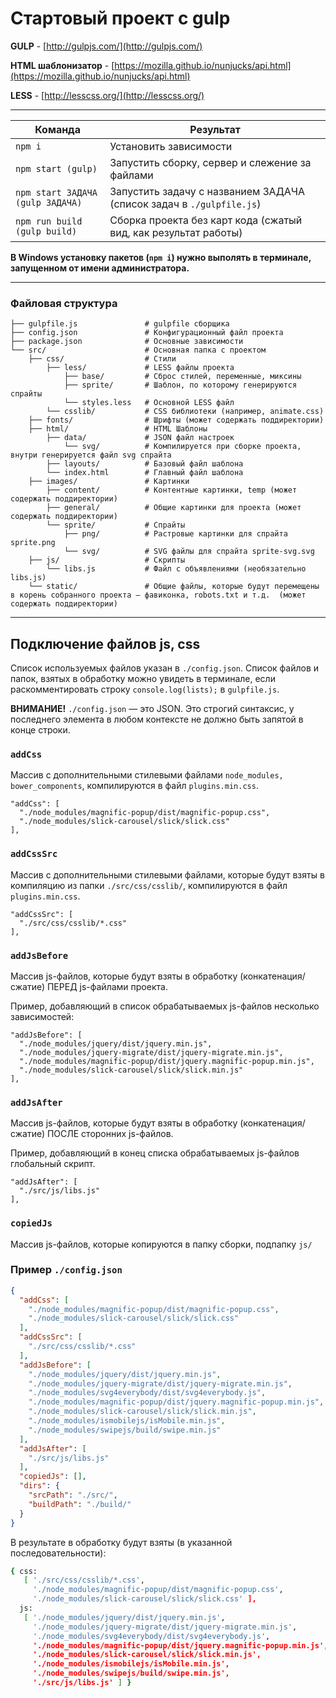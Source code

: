 # Стартовый проект с gulp

**GULP** - [http://gulpjs.com/](http://gulpjs.com/)

**HTML шаблонизатор** - [https://mozilla.github.io/nunjucks/api.html](https://mozilla.github.io/nunjucks/api.html)

**LESS** - [http://lesscss.org/](http://lesscss.org/)

-----------------------
<table>
  <thead>
    <tr>
      <th>Команда</th>
      <th>Результат</th>
    </tr>
  </thead>
  <tbody>
    <tr>
      <td width="30%"><code>npm i</code></td>
      <td width="70%">Установить зависимости</td>
    </tr>
    <tr>
      <td><code>npm start (gulp)</code></td>
      <td>Запустить сборку, сервер и слежение за файлами</td>
    </tr>
    <tr>
      <td><code>npm start ЗАДАЧА (gulp ЗАДАЧА)</code></td>
      <td>Запустить задачу с названием ЗАДАЧА (список задач в <code>./gulpfile.js</code>)</td>
    </tr>
    <tr>
      <td><code>npm run build (gulp build)</code></td>
      <td>Сборка проекта без карт кода (сжатый вид, как результат работы)</td>
    </tr>
  </tbody>
</table>

**В Windows установку пакетов (`npm i`) нужно выполять в терминале, запущенном от имени администратора.**

-----------------------

### Файловая структура

~~~~
├── gulpfile.js               # gulpfile сборщика
├── config.json               # Конфигурационный файл проекта
├── package.json              # Основные зависимости
└── src/                      # Основная папка с проектом
    ├── css/                  # Стили
        ├── less/             # LESS файлы проекта
            ├── base/         # Сброс стилей, переменные, миксины
            ├── sprite/       # Шаблон, по которому генерируются спрайты
            └── styles.less   # Основной LESS файл
        └── csslib/           # CSS библиотеки (например, animate.css)
    ├── fonts/                # Шрифты (может содержать поддиректории)
    ├── html/                 # HTML Шаблоны
        ├── data/             # JSON файл настроек
            └── svg/          # Компилируется при сборке проекта, внутри генерируется файл svg спрайта
        ├── layouts/          # Базовый файл шаблона
        └── index.html        # Главный файл шаблона
    ├── images/               # Картинки
        ├── content/          # Контентные картинки, temp (может содержать поддиректории)
        ├── general/          # Общие картинки для проекта (может содержать поддиректории)
        └── sprite/           # Спрайты
            ├── png/          # Растровые картинки для спрайта sprite.png
            └── svg/          # SVG файлы для спрайта sprite-svg.svg
    ├── js/                   # Скрипты
        └── libs.js           # Файл с объявлениями (необязательно libs.js)
    └── static/               # Общие файлы, которые будут перемещены в корень собранного проекта — фавиконка, robots.txt и т.д.  (может содержать поддиректории)
~~~~
-----------------------

## Подключение файлов js, css

Список используемых файлов указан в `./config.json`. Список файлов и папок, взятых в обработку можно увидеть в терминале, если раскомментировать строку `console.log(lists);` в `gulpfile.js`.

**ВНИМАНИЕ!** `./config.json` — это JSON. Это строгий синтаксис, у последнего элемента в любом контексте не должно быть запятой в конце строки.

### `addCss`

Массив с дополнительными стилевыми файлами `node_modules, bower_components`, компилируются в файл `plugins.min.css`.

```
"addCss": [
  "./node_modules/magnific-popup/dist/magnific-popup.css",
  "./node_modules/slick-carousel/slick/slick.css"
],
```

### `addCssSrc`

Массив с дополнительными стилевыми файлами, которые будут взяты в компиляцию из папки `./src/css/csslib/`, компилируются в файл `plugins.min.css`.

```
"addCssSrc": [
  "./src/css/csslib/*.css"
],
```

### `addJsBefore`

Массив js-файлов, которые будут взяты в обработку (конкатенация/сжатие) ПЕРЕД js-файлами проекта.

Пример, добавляющий в список обрабатываемых js-файлов несколько зависимостей:

```
"addJsBefore": [
  "./node_modules/jquery/dist/jquery.min.js",
  "./node_modules/jquery-migrate/dist/jquery-migrate.min.js",
  "./node_modules/magnific-popup/dist/jquery.magnific-popup.min.js",
  "./node_modules/slick-carousel/slick/slick.min.js"
],
```

### `addJsAfter`

Массив js-файлов, которые будут взяты в обработку (конкатенация/сжатие) ПОСЛЕ сторонних js-файлов.

Пример, добавляющий в конец списка обрабатываемых js-файлов глобальный скрипт.

```
"addJsAfter": [
  "./src/js/libs.js"
],
```

### `copiedJs`

Массив js-файлов, которые копируются в папку сборки, подпапку `js/`


### Пример `./config.json`

```json
{
  "addCss": [
    "./node_modules/magnific-popup/dist/magnific-popup.css",
    "./node_modules/slick-carousel/slick/slick.css"
  ],
  "addCssSrc": [
    "./src/css/csslib/*.css"
  ],
  "addJsBefore": [
    "./node_modules/jquery/dist/jquery.min.js",
    "./node_modules/jquery-migrate/dist/jquery-migrate.min.js",
    "./node_modules/svg4everybody/dist/svg4everybody.js",
    "./node_modules/magnific-popup/dist/jquery.magnific-popup.min.js",
    "./node_modules/slick-carousel/slick/slick.min.js",
    "./node_modules/ismobilejs/isMobile.min.js",
    "./node_modules/swipejs/build/swipe.min.js"
  ],
  "addJsAfter": [
    "./src/js/libs.js"
  ],
  "copiedJs": [],
  "dirs": {
    "srcPath": "./src/",
    "buildPath": "./build/"
  }
}
```

В результате в обработку будут взяты (в указанной последовательности):

```bash
{ css:
   [ './src/css/csslib/*.css',
     './node_modules/magnific-popup/dist/magnific-popup.css',
     './node_modules/slick-carousel/slick/slick.css' ],
  js:
   [ './node_modules/jquery/dist/jquery.min.js',
     './node_modules/jquery-migrate/dist/jquery-migrate.min.js',
     './node_modules/svg4everybody/dist/svg4everybody.js',
     './node_modules/magnific-popup/dist/jquery.magnific-popup.min.js',
     './node_modules/slick-carousel/slick/slick.min.js',
     './node_modules/ismobilejs/isMobile.min.js',
     './node_modules/swipejs/build/swipe.min.js',
     './src/js/libs.js' ] }
```

